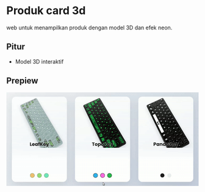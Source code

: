 # Produk card 3d

web untuk menampilkan produk dengan model 3D dan efek neon.

## Pitur
- Model 3D interaktif

## Prepiew
![preview](test.gif)
